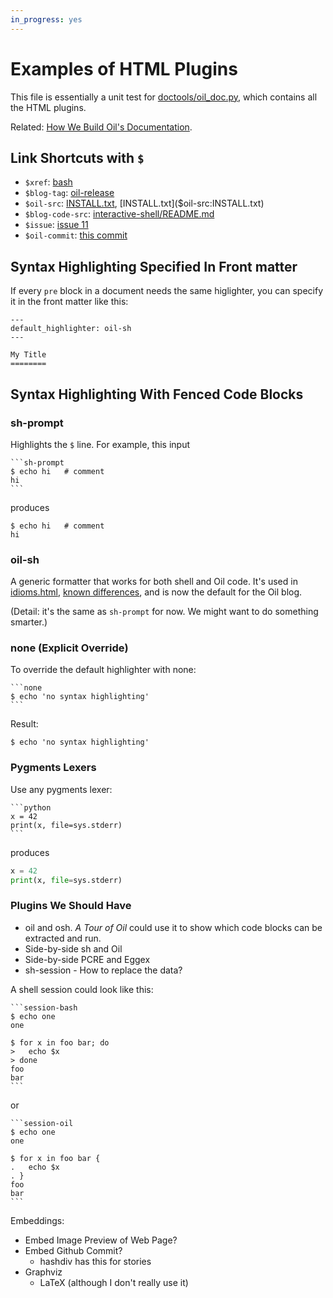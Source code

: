 ```yaml
---
in_progress: yes
---
```


Examples of HTML Plugins
========================

This file is essentially a unit test for [doctools/oil_doc.py]($oil-src), which
contains all the HTML plugins.

Related: [How We Build Oil's Documentation](doc-toolchain.html).

<div id="toc">
</div>

## Link Shortcuts with `$`

- `$xref`: [bash]($xref)
- `$blog-tag`: [oil-release]($blog-tag)
- `$oil-src`: [INSTALL.txt]($oil-src), [INSTALL.txt]($oil-src:INSTALL.txt)
- `$blog-code-src`: [interactive-shell/README.md]($blog-code-src)
- `$issue`: [issue 11]($issue:11)
- `$oil-commit`: [this commit]($oil-commit:a1dad10d53b1fb94a164888d9ec277249ae98b58)

## Syntax Highlighting Specified In Front matter

If every `pre` block in a document needs the same higlighter, you can specify
it in the front matter like this:

    ---
    default_highlighter: oil-sh
    ---

    My Title
    ========

## Syntax Highlighting With Fenced Code Blocks

### sh-prompt 

Highlights the `$` line.  For example, this input

    ```sh-prompt
    $ echo hi   # comment
    hi
    ```

produces

```sh-prompt
$ echo hi   # comment
hi
```

### oil-sh

A generic formatter that works for both shell and Oil code.  It's used in
[idioms.html](idioms.html), [known differences](known-differences.html), and is
now the default for the Oil blog.

(Detail: it's the same as `sh-prompt` for now.  We might want to do something
smarter.)

### none (Explicit Override)

To override the default highlighter with none:

    ```none
    $ echo 'no syntax highlighting'
    ```

Result:

```none
$ echo 'no syntax highlighting'
```

### Pygments Lexers

Use any pygments lexer:

    ```python
    x = 42
    print(x, file=sys.stderr)
    ```

produces

```python
x = 42
print(x, file=sys.stderr)
```

### Plugins We Should Have

- oil and osh.  *A Tour of Oil* could use it to show which code blocks can be
  extracted and run.
- Side-by-side sh and Oil
- Side-by-side PCRE and Eggex
- sh-session - How to replace the data?

A shell session could look like this:

    ```session-bash
    $ echo one
    one

    $ for x in foo bar; do
    >   echo $x
    > done
    foo
    bar
    ```

or

    ```session-oil
    $ echo one
    one

    $ for x in foo bar {
    .   echo $x
    . }
    foo
    bar
    ```

Embeddings:

- Embed Image Preview of Web Page?
- Embed Github Commit?
  - hashdiv has this for stories
- Graphviz
  - LaTeX (although I don't really use it)

